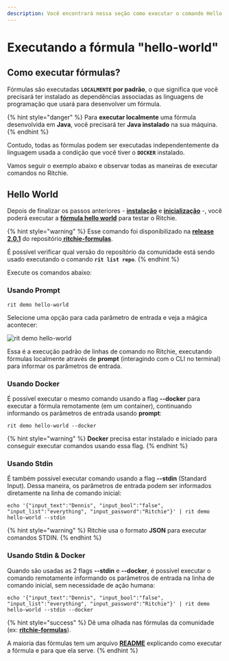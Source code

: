 ```yaml
---
description: Você encontrará nessa seção como executar o comando Hello World
---
```


# Executando a fórmula "hello-world"

## Como executar fórmulas?

Fórmulas são executadas **`LOCALMENTE` por padrão**, o que significa que você precisará ter instalado as dependências associadas as linguagens de programação que usará para desenvolver um fórmula. 

{% hint style="danger" %}
Para **executar localmente** uma fórmula desenvolvida em **Java**, você precisará ter **Java instalado** na sua máquina.
{% endhint %}

Contudo, todas as fórmulas podem ser executadas independentemente da linguagem usada a condição que você tiver o **`DOCKER`** instalado.

Vamos seguir o exemplo abaixo e observar todas as maneiras de executar comandos no Ritchie.

## Hello World

Depois de finalizar os passos anteriores -  [**instalação**](installation/) e [**inicialização**](initialization.md) -,  você poderá executar a [**fórmula hello world**](https://github.com/ZupIT/ritchie-formulas/tree/master/demo/hello-world) para testar o Ritchie.

{% hint style="warning" %}
Esse comando foi disponibilizado na [**release 2.0.1**](https://github.com/ZupIT/ritchie-formulas/releases) do repositório[ **ritchie-formulas**](https://github.com/ZupIT/ritchie-formulas).   
  
É possível verificar qual versão do repositório da comunidade está sendo usado executando o comando **`rit list repo`**.
{% endhint %}

Execute os comandos abaixo:

### Usando Prompt

```text
rit demo hello-world
```

Selecione uma opção para cada parâmetro de entrada e veja a mágica acontecer:

![rit demo hello-world](../.gitbook/assets/large-gif-1054x366-%20%281%29.gif)

Essa é a execução padrão de linhas de comando no Ritchie, executando fórmulas localmente através de **prompt** \(interagindo com o CLI no terminal\) para informar os parâmetros de entrada.

### Usando Docker

É possível executar o mesmo comando usando a flag **--docker** para executar a fórmula remotamente \(em um container\), continuando informando os parâmetros de entrada usando **prompt**:

```text
rit demo hello-world --docker
```

{% hint style="warning" %}
**Docker** precisa estar instalado e iniciado para conseguir executar comandos usando essa flag.
{% endhint %}

### Usando Stdin

É também possível executar comando usando a flag **--stdin** \(Standard Input\). Dessa maneira, os parâmetros de entrada podem ser informados diretamente na linha de comando inicial:

```
echo '{"input_text":"Dennis", "input_bool":"false", "input_list":"everything", "input_password":"Ritchie"}' | rit demo hello-world --stdin
```

{% hint style="warning" %}
Ritchie usa o formato **JSON** para executar comandos STDIN.
{% endhint %}

### Usando Stdin & Docker

Quando são usadas as 2 flags **--stdin** e **--docker**, é possível executar o comando remotamente informando os parâmetros de entrada na linha de comando inicial, sem necessidade de ação humana:

```text
echo '{"input_text":"Dennis", "input_bool":"false", "input_list":"everything", "input_password":"Ritchie"}' | rit demo hello-world --stdin --docker
```

{% hint style="success" %}
Dê uma olhada nas fórmulas da comunidade \(ex: [**ritchie-formulas**](https://github.com/ZupIT/ritchie-formulas)\). 

A maioria das fórmulas tem um arquivo [**README**](https://github.com/ZupIT/ritchie-formulas/tree/master/demo/hello-world) explicando como executar a fórmula e para que ela serve.
{% endhint %}

